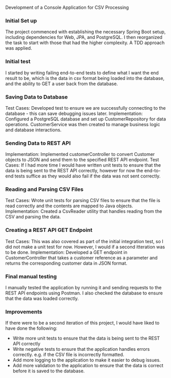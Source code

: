 Development of a Console Application for CSV Processing

### Initial Set up
The project commenced with establishing the necessary Spring Boot setup, including dependencies for Web, JPA, and PostgreSQL.
I then reorganized the task to start with those that had the higher complexity. A TDD approach was applied.

### Initial test
I started by writing failing end-to-end tests to define what I want the end result to be, which is the data in csv format being loaded into the database, and the ability to GET a user back from the database. 

### Saving Data to Database
Test Cases: Developed test to ensure we are successfully connecting to the database - this can save debugging issues later. 
Implementation: Configured a PostgreSQL database and set up CustomerRepository for data operations. CustomerService was then created to manage business logic and database interactions.

### Sending Data to REST API
Implementation: Implemented customerController to convert Customer objects to JSON and send them to the specified REST API endpoint.
Test Cases: If I had more time I would have written unit tests to ensure that the data is being sent to the REST API correctly, however for now the end-to-end tests suffice as they would also fail if the data was not sent correctly. 

### Reading and Parsing CSV Files
Test Cases: Wrote unit tests for parsing CSV files to ensure that the file is read correctly and the contents are mapped to Java objects.
Implementation: Created a CsvReader utility that handles reading from the CSV and parsing the data.

### Creating a REST API GET Endpoint
Test Cases: This was also covered as part of the initial integration test, so I did not make a unit test for now. However, I would if a second itteration was to be done. 
Implementation: Developed a GET endpoint in CustomerController that takes a customer reference as a parameter and returns the corresponding customer data in JSON format.

### Final manual testing
I manually tested the application by running it and sending requests to the REST API endpoints using Postman. I also checked the database to ensure that the data was loaded correctly.

### Improvements
If there were to be a second iteration of this project, I would have liked to have done the following:
- Write more unit tests to ensure that the data is being sent to the REST API correctly
- Write negative tests to ensure that the application handles errors correctly. e.g. if the CSV file is incorrectly formatted.
- Add more logging to the application to make it easier to debug issues.
- Add more validation to the application to ensure that the data is correct before it is saved to the database.